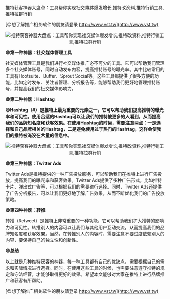 推特获客神器大盘点：工具帮你实现社交媒体爆发增长,推特改资料,推特行销工具,推特拉群行销

[😍想了解推广相关软件的朋友请登录 http://www.vst.tw](http://www.vst.tw)

 <center><img src="https://vst.tw/MP4/tuiguang/png/2.png" alt="推特获客神器大盘点：工具帮你实现社交媒体爆发增长,推特改资料,推特行销工具,推特拉群行销"></center>

**😄第一种神器：社交媒体管理工具**

社交媒体管理工具是我们进行社交媒体推广必不可少的工具。它可以帮助我们管理多个社交媒体账号，同时自动发布内容，提高推特账号的曝光率。其中比较常用的工具有Hootsuite、Buffer、Sprout Social等。这些工具都提供了很多方便的功能，比如定时发布、关注者管理、分析报告等，能够帮助我们更好地管理推特账号，并提高我们的社交媒体影响力。

**😄第二种神器：Hashtag**

**😄Hashtag（#）是推特上最为重要的元素之一，它可以帮助我们提高推特的曝光率和可见性。使用合适的Hashtag可以让我们的推特被更多的人看到，从而提高我们的品牌知名度和获客效果。在使用Hashtag的时候，需要注意两点：一是选择和自己品牌相关的Hashtag，二是避免使用过于热门的Hashtag，这样会使我们的推特被淹没在大量的信息中。**

 <center><img src="https://vst.tw/MP4/tuiguang/png/5.png" alt="推特获客神器大盘点：工具帮你实现社交媒体爆发增长,推特改资料,推特行销工具,推特拉群行销"></center>

**😄第三种神器：Twitter Ads**

Twitter Ads是推特提供的一种广告投放服务，可以帮助我们在推特上进行广告投放，提高我们的曝光率和获客效果。Twitter Ads提供了多种广告形式，比如推特卡片、弹出式广告等，可以根据我们的需要进行选择。同时，Twitter Ads还提供了广告分析报告，可以让我们更好地了解广告效果，从而不断优化我们的广告投放策略。

**😄第四种神器：转推**

转推（Retweet）是推特上非常重要的一种功能，它可以帮助我们扩大推特的影响力和可见性。转推别人的内容可以让我们与其他用户互动交流，从而提高我们的品牌知名度和获客效果。当然，在转推别人的内容时，需要注意不要过度依赖别人的内容，要保持自己的独立性和创新性。

**😄总结**

以上就是几种推特获客的神器，每一种工具都有自己的优缺点，需要根据自己的需求和实际情况进行选择。同时，在使用这些工具的时候，也需要注意遵守推特的规定和守法经营，才能够取得更好的效果。希望本文能够对大家在推特上进行品牌推广和获客有所帮助。

[😍想了解推广相关软件的朋友请登录 http://www.vst.tw](http://www.vst.tw)



